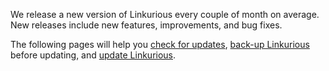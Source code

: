 We release a new version of Linkurious every couple of month on average.
New releases include new features, improvements, and bug fixes.

The following pages will help you [check for updates](/check-version),
[back-up Linkurious](/backup) before updating,
and [update Linkurious](/update-procedure).
